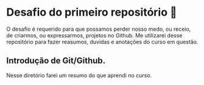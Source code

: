 # Desafio do primeiro repositório 🥇

O desafio é requerido para que possamos perder nosso medo, ou receio, de criarmos, ou expressarmos, projetos no Github.
Me utilizarei desse repositório para fazer reasumos, duvidas e anotações do curso em questão.


## Introdução de Git/Github.

Nesse diretório farei um resumo do que aprendi no curso.
